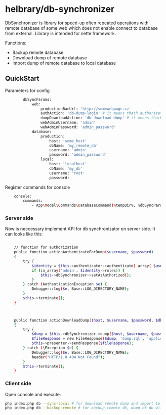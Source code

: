# helbrary/db-synchronizer

DbSynchronizer is library for speed-up often repeated operations with remote database of some web which does not enable connect to database from external. Library is intended for nette framework.


Functions:

  - Backup remote database
  - Download dump of remote database
  - Import dump of remote database to local database


## QuickStart

Parameters for config
```sh
		dbSyncParams:
			web:
				productionBaeUrl: 'http://somewebpage.cz'
				authAction: 'db-dump-login' # it means thath authorization action must be available on url 'http://somewebpage.cz/db-dump-login'
				dumpDownloadAction: 'db-download-dump' # it means thath download dump action must be available on url 'http://somewebpage.cz/db-download-dump'
				webAdminUsername: 'admin'
				webAdminPassword: 'admin_password'
			database:
				production:
					host: 'some_host'
					dbName: 'my_remote_db'
					username: 'admin'
					password: 'admin_password'
				local:
					host: 'localhost'
					dbName: 'my_db'
					username: 'root'
					password:
```

Register commands for console

```sh
	console:
		commands:
			- App\Model\Commands\DatabaseCommand(%tempDir%, %dbSyncParams%)
```

### Server side
Now is neccessary implement API for db synchronizator on server side. It can looks like this:

```sh

    // function for authorization
	public function actionAuthenticateForDump($username, $password)
	{
		try {
			$identity = $this->authenticator->authenticate( array( $username, $password ) );
			if (in_array('admin', $identity->roles)) {
				$this->dbSynchronizer->setAsAuthorized();
			}
		} catch (AuthenticationException $e) {
			Debugger::log($e, Base::LOG_DIRECTORY_NAME);
		}
		$this->terminate();
	}



	public function actionDownloadDump($host, $username, $password, $db)
	{
		try {
			$dump = $this->dbSynchronizer->dump($host, $username, $password, $db);
			$fileResponse = new FileResponse($dump, 'dump.sql', 'application/sql', TRUE);
			$this->presenter->sendResponse($fileResponse);
		} catch (\Exception $e) {
			Debugger::log($e, Base::LOG_DIRECTORY_NAME);
			header("HTTP/1.0 404 Not Found");
		}
		$this->terminate();
	}
```


### Client side

Open console and execute:
```sh
php index.php db --sync-local # for download remote dump and import to local db
php index.php db --backup-remote # for backup remote db, dump of db will be saved in temp/dumps directory of web
```


